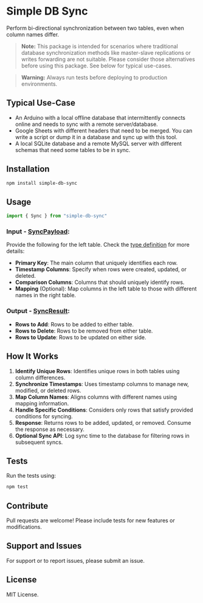 # Simple DB Sync

Perform bi-directional synchronization between two tables, even when column names differ.

> **Note:**
> This package is intended for scenarios where traditional database synchronization methods like master-slave replications or writes forwarding are not suitable. Please consider those alternatives before using this package. See below for typical use-cases.

> **Warning:**
> Always run tests before deploying to production environments.

## Typical Use-Case

- An Arduino with a local offline database that intermittently connects online and needs to sync with a remote server/database.
- Google Sheets with different headers that need to be merged. You can write a script or dump it in a database and sync up with this tool.
- A local SQLite database and a remote MySQL server with different schemas that need some tables to be in sync.

## Installation

```sh
npm install simple-db-sync
```

## Usage

```javascript
import { Sync } from "simple-db-sync"
```

### Input - [SyncPayload](types.d.ts):

Provide the following for the left table. Check the [type definition](types.d.ts) for more details:

- **Primary Key**: The main column that uniquely identifies each row.
- **Timestamp Columns**: Specify when rows were created, updated, or deleted.
- **Comparison Columns**: Columns that should uniquely identify rows.
- **Mapping** (Optional): Map columns in the left table to those with different names in the right table.

### Output - [SyncResult](types.d.ts):

- **Rows to Add**: Rows to be added to either table.
- **Rows to Delete**: Rows to be removed from either table.
- **Rows to Update**: Rows to be updated on either side.

## How It Works

1. **Identify Unique Rows**: Identifies unique rows in both tables using column differences.
2. **Synchronize Timestamps**: Uses timestamp columns to manage new, modified, or deleted rows.
3. **Map Column Names**: Aligns columns with different names using mapping information.
4. **Handle Specific Conditions**: Considers only rows that satisfy provided conditions for syncing.
5. **Response**: Returns rows to be added, updated, or removed. Consume the response as necessary.
6. **Optional Sync API**: Log sync time to the database for filtering rows in subsequent syncs.

## Tests

Run the tests using:

```sh
npm test
```

## Contribute

Pull requests are welcome! Please include tests for new features or modifications.

## Support and Issues

For support or to report issues, please submit an issue.

## License

MIT License.
